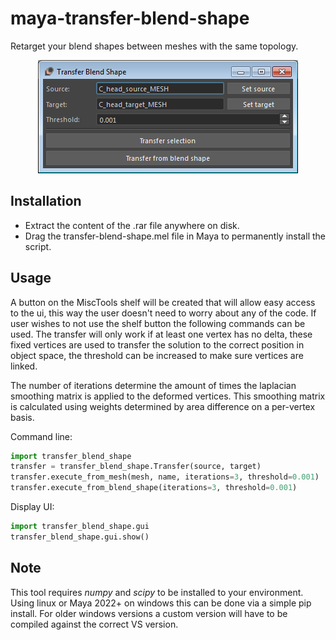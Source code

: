 # maya-transfer-blend-shape
Retarget your blend shapes between meshes with the same topology.

<p align="center"><img src="docs/_images/transfer-blend-shape-ui.png?raw=true"></p>

## Installation
* Extract the content of the .rar file anywhere on disk.
* Drag the transfer-blend-shape.mel file in Maya to permanently install the script.

## Usage
A button on the MiscTools shelf will be created that will allow easy access to 
the ui, this way the user doesn't need to worry about any of the code. If user 
wishes to not use the shelf button the following commands can be used. The 
transfer will only work if at least one vertex has no delta, these fixed 
vertices are used to transfer the solution to the correct position in object 
space, the threshold can be increased to make sure vertices are linked.

The number of iterations determine the amount of times the laplacian smoothing
matrix is applied to the deformed vertices. This smoothing matrix is 
calculated using weights determined by area difference on a per-vertex basis.

Command line:
```python
import transfer_blend_shape
transfer = transfer_blend_shape.Transfer(source, target)
transfer.execute_from_mesh(mesh, name, iterations=3, threshold=0.001)
transfer.execute_from_blend_shape(iterations=3, threshold=0.001)
```

Display UI:
```python
import transfer_blend_shape.gui
transfer_blend_shape.gui.show()
```

## Note
This tool requires *numpy* and *scipy* to be installed to your environment. 
Using linux or Maya 2022+ on windows this can be done via a simple pip 
install. For older windows versions a custom version will have to be compiled 
against the correct VS version. 
